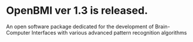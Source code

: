 # OpenBMI ver 1.3 is released.
An open software package dedicated for the development of Brain-Computer Interfaces with various advanced pattern recognition algorithms
